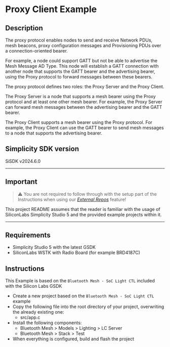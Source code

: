 # Proxy Client Example #

## Description ##

The proxy protocol enables nodes to send and receive Network PDUs, mesh beacons, proxy configuration messages and Provisioning PDUs over a connection-oriented bearer.

For example, a node could support GATT but not be able to advertise the Mesh Message AD Type. This node will establish a GATT connection with another node that supports the GATT bearer and the advertising bearer, using the Proxy protocol to forward messages between these bearers.

The proxy protocol defines two roles: the Proxy Server and the Proxy Client.

The Proxy Server is a node that supports a mesh bearer using the Proxy protocol and at least one other mesh bearer. For example, the Proxy Server can forward mesh messages between the advertising bearer and the GATT bearer.

The Proxy Client supports a mesh bearer using the Proxy protocol. For example, the Proxy Client can use the GATT bearer to send mesh messages to a node that supports the advertising bearer.

## Simplicity SDK version ##

SiSDK v2024.6.0

---

## Important

> ⚠ You are not required to follow through with the setup part of the Instructions when using our [*External Repos*](../../README.md) feature!

This project README assumes that the reader is familiar with the usage of SiliconLabs Simplicity Studio 5 and the provided example projects within it.

---

## Requirements

  - Simplicity Studio 5 with the latest GSDK
  - SiliconLabs WSTK with Radio Board (for example BRD4187C)

## Instructions

This Example is based on the ```Bluetooth Mesh - SoC Light CTL``` included with the Silicon Labs GSDK

  - Create a new project based on the ```Bluetooth Mesh - SoC Light CTL``` example
  - Copy the following file into the root directory of your project, overwriting the already existing one:
    - src/app.c
  - Install the following components:
    - Bluetooth Mesh > Models > Lighting > LC Server
    - Bluetooth Mesh > Stack > Test
  - When everything is configured, build and flash the project